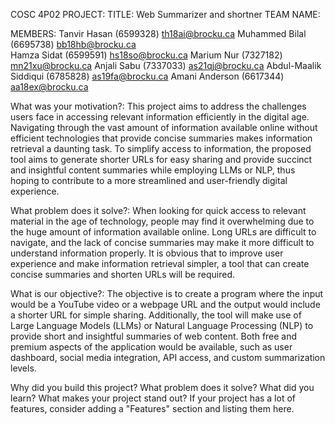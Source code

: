 COSC 4P02 PROJECT:
TITLE: Web Summarizer and shortner
TEAM NAME:

MEMBERS:
Tanvir Hasan			        (6599328)		th18ai@brocku.ca
Muhammed Bilal			      (6695738)		bb18hb@brocku.ca	
Hamza Sidat			          (6599591)		hs18so@brocku.ca
Marium Nur			          (7327182)   mn21xu@brocku.ca 
Anjali Sabu			          (7337033)		as21qj@brocku.ca
Abdul-Maalik Siddiqui 		(6785828)		as19fa@brocku.ca
Amani Anderson            (6617344)		aa18ex@brocku.ca

What was your motivation?:
This project aims to address the challenges users face in accessing relevant information efficiently in the digital age. Navigating through the vast amount of information available online without efficient technologies that provide concise summaries makes information retrieval a daunting task. To simplify access to information, the proposed tool aims to generate shorter URLs for easy sharing and provide succinct and insightful content summaries while employing LLMs or NLP, thus hoping to contribute to a more streamlined and user-friendly digital experience.

What problem does it solve?: 
When looking for quick access to relevant material in the age of technology, people may find it overwhelming due to the huge amount of information available online. Long URLs are difficult to navigate, and the lack of concise summaries may make it more difficult to understand information properly. It is obvious that to improve user experience and make information retrieval simpler, a tool that can create concise summaries and shorten URLs will be required.

What is our objective?:
The objective is to create a program where the input would be a YouTube video or a webpage URL and the output would include a shorter URL for simple sharing. Additionally, the tool will make use of Large Language Models (LLMs) or Natural Language Processing (NLP) to provide short and insightful summaries of web content. Both free and premium aspects of the application would be available, such as user dashboard, social media integration, API access, and custom summarization levels.

Why did you build this project?
What problem does it solve?
What did you learn?
What makes your project stand out?
If your project has a lot of features, consider adding a "Features" section and listing them here.
